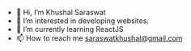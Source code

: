 - 👋 Hi, I’m Khushal Saraswat
- 👀 I’m interested in developing websites.
- 🌱 I’m currently learning ReactJS
- 📫 How to reach me saraswatkhushal@gmail.com

<!---
Khushal2001/Khushal2001 is a ✨ special ✨ repository because its `README.md` (this file) appears on your GitHub profile.
You can click the Preview link to take a look at your changes.
--->
